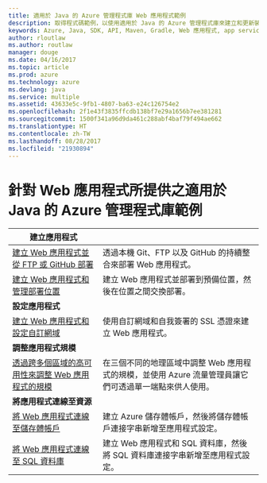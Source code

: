 ```yaml
---
title: 適用於 Java 的 Azure 管理程式庫 Web 應用程式範例
description: 取得程式碼範例，以使用適用於 Java 的 Azure 管理程式庫來建立和更新裝載於 App Service 中的 Azure Web 應用程式
keywords: Azure, Java, SDK, API, Maven, Gradle, Web 應用程式, app service
author: rloutlaw
ms.author: routlaw
manager: douge
ms.date: 04/16/2017
ms.topic: article
ms.prod: azure
ms.technology: azure
ms.devlang: java
ms.service: multiple
ms.assetid: 43633e5c-9fb1-4807-ba63-e24c126754e2
ms.openlocfilehash: 2f1e43f3835ffcdb138bf7e29a1656b7ee381281
ms.sourcegitcommit: 1500f341a96d9da461c288abf4baf79f494ae662
ms.translationtype: HT
ms.contentlocale: zh-TW
ms.lasthandoff: 08/28/2017
ms.locfileid: "21930894"
---
```

# <a name="azure-management-libraries-for-java-samples-for-web-apps"></a>針對 Web 應用程式所提供之適用於 Java 的 Azure 管理程式庫範例

| **建立應用程式** ||
|---|---|
| [建立 Web 應用程式並從 FTP 或 GitHub 部署][1] | 透過本機 Git、FTP 以及 GitHub 的持續整合來部署 Web 應用程式。 |
| [建立 Web 應用程式和管理部署位置][2] | 建立 Web 應用程式並部署到預備位置，然後在位置之間交換部署。 |
| **設定應用程式** ||
| [建立 Web 應用程式和設定自訂網域][3] | 使用自訂網域和自我簽署的 SSL 憑證來建立 Web 應用程式。 |
| **調整應用程式規模** ||
| [透過跨多個區域的高可用性來調整 Web 應用程式的規模][4] | 在三個不同的地理區域中調整 Web 應用程式的規模，並使用 Azure 流量管理員讓它們可透過單一端點來供人使用。 | 
| **將應用程式連線至資源** ||
| [將 Web 應用程式連線至儲存體帳戶][5] | 建立 Azure 儲存體帳戶，然後將儲存體帳戶連接字串新增至應用程式設定。 |
| [將 Web 應用程式連線至 SQL 資料庫][6] | 建立 Web 應用程式和 SQL 資料庫，然後將 SQL 資料庫連接字串新增至應用程式設定。 |

[1]: java-sdk-configure-webapp-sources.md
[2]: https://azure.microsoft.com/resources/samples/app-service-java-manage-staging-and-production-slots-for-web-apps/
[3]: https://azure.microsoft.com/resources/samples/app-service-java-manage-web-apps-with-custom-domains/
[4]: https://azure.microsoft.com/resources/samples/app-service-java-scale-web-apps-on-linux/
[5]: https://azure.microsoft.com/resources/samples/app-service-java-manage-storage-connections-for-web-apps/
[6]: https://azure.microsoft.com/resources/samples/app-service-java-manage-data-connections-for-web-apps/